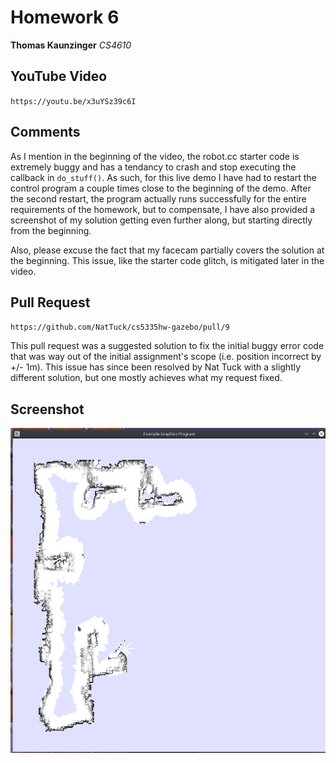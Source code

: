 # Homework 6
**Thomas Kaunzinger**
*CS4610*

## YouTube Video
`https://youtu.be/x3uYSz39c6I`

## Comments
As I mention in the beginning of the video, the robot.cc starter
code is extremely buggy and has a tendancy to crash and stop
executing the callback in `do_stuff()`. As such, for this live demo
I have had to restart the control program a couple times close to
the beginning of the demo. After the second restart, the program
actually runs successfully for the entire requirements of the
homework, but to compensate, I have also provided a screenshot of
my solution getting even further along, but starting directly from
the beginning.

Also, please excuse the fact that my facecam partially covers the
solution at the beginning. This issue, like the starter code glitch,
is mitigated later in the video.

## Pull Request
`https://github.com/NatTuck/cs5335hw-gazebo/pull/9`

This pull request was a suggested solution to fix the initial buggy
error code that was way out of the initial assignment's scope (i.e.
position incorrect by +/- 1m). This issue has since been resolved
by Nat Tuck with a slightly different solution, but one mostly
achieves what my request fixed.

## Screenshot
![Screenshot](full_run_result.png "Successful run from beginning")



